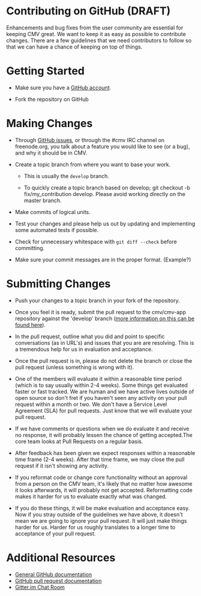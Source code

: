 # Contributing on GitHub (DRAFT)

Enhancements and bug fixes from the user community are essential for keeping CMV great. We want to keep it as easy as possible to contribute changes. There are a few guidelines that we need contributors to follow so that we can have a chance of keeping on top of things.

# Getting Started

- Make sure you have a [GitHub account](https://github.com/signup/free).

- Fork the repository on GitHub

# Making Changes

- Through [GitHub issues](https://github.com/cmv/cmv-app/issue/), or through the #cmv IRC channel on freenode.org, you talk about a feature you would like to see (or a bug), and why it should be in CMV.

- Create a topic branch from where you want to base your work.

    - This is usually the `develop` branch.

    - To quickly create a topic branch based on develop; git checkout -b fix/my_contribution develop. Please avoid working directly on the master branch.

- Make commits of logical units.

- Test your changes and please help us out by updating and implementing some automated tests if possible.

- Check for unnecessary whitespace with `git diff --check` before committing.

- Make sure your commit messages are in the proper format.
    (Example?)

# Submitting Changes

- Push your changes to a topic branch in your fork of the repository.

- Once you feel it is ready, submit the pull request to the cmv/cmv-app repository against the 'develop' branch ([more information on this can be found here](https://help.github.com/articles/creating-a-pull-request)).

- In the pull request, outline what you did and point to specific conversations (as in URL's) and issues that you are are resolving. This is a tremendous help for us in evaluation and acceptance.

- Once the pull request is in, please do not delete the branch or close the pull request (unless something is wrong with it).

- One of the members will evaluate it within a reasonable time period (which is to say usually within 2-4 weeks). Some things get evaluated faster or fast tracked. We are human and we have active lives outside of open source so don't fret if you haven't seen any activity on your pull request within a month or two. We don't have a Service Level Agreement (SLA) for pull requests. Just know that we will evaluate your pull request.

- If we have comments or questions when we do evaluate it and receive no response, it will probably lessen the chance of getting accepted.The core team looks at Pull Requests on a regular basis.

- After feedback has been given we expect responses within a reasonable time frame (2-4 weeks). After that time frame, we may close the pull request if it isn't showing any activity.

- If you reformat code or change core functionality without an approval from a person on the CMV team, it's likely that no matter how awesome it looks afterwards, it will probably not get accepted. Reformatting code makes it harder for us to evaluate exactly what was changed.

- If you do these things, it will be make evaluation and acceptance easy. Now if you stray outside of the guidelines we have above, it doesn't mean we are going to ignore your pull request. It will just make things harder for us. Harder for us roughly translates to a longer time to acceptance of your pull request.

# Additional Resources

- [General GitHub documentation](http://help.github.com/)
- [GitHub pull request documentation](http://help.github.com/send-pull-requests/)
- [Gitter.im Chat Room](https://gitter.im/cmv/cmv-app/)